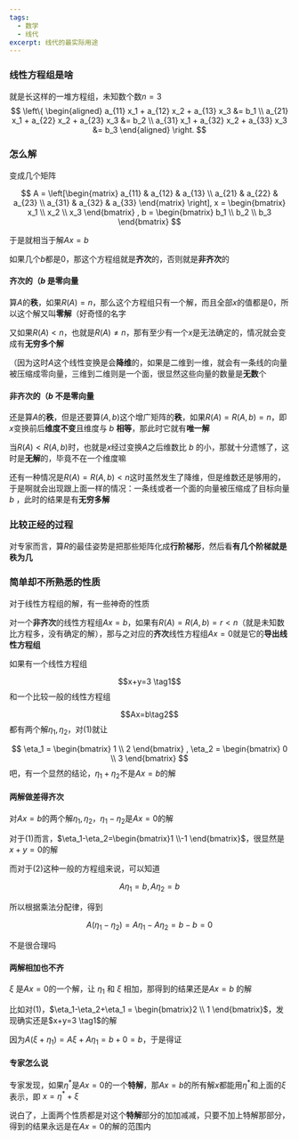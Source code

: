 ```yaml
---
tags:
  - 数学
  - 线代
excerpt: 线代的最实际用途
---
```

### 线性方程组是啥
就是长这样的一堆方程组，未知数个数$n=3$
$$
\left\{ \begin{aligned} 
a_{11} x_1 + a_{12} x_2 + a_{13} x_3 &= b_1 \\
a_{21} x_1 + a_{22} x_2 + a_{23} x_3 &= b_2 \\
a_{31} x_1 + a_{32} x_2 + a_{33} x_3 &= b_3 
\end{aligned} \right.
$$

### 怎么解

变成几个矩阵

$$
A = \left[\begin{matrix} 
a_{11} & a_{12} & a_{13} \\ 
a_{21} & a_{22} & a_{23} \\
a_{31} & a_{32} & a_{33}
\end{matrix} \right],
x =  \begin{bmatrix}
x_1 \\
x_2 \\
x_3
\end{bmatrix}
,
b = \begin{bmatrix}
b_1 \\
b_2 \\
b_3
\end{bmatrix}
$$

于是就相当于解$Ax=b$

如果几个$b$都是$0$，那这个方程组就是**齐次**的，否则就是**非齐次**的

#### 齐次的（$b$ 是零向量

算$A$的**秩**，如果$R(A) = n$，那么这个方程组只有一个解，而且全部$x$的值都是$0$，所以这个解又叫**零解**（好奇怪的名字

又如果$R(A) < n$，也就是$R(A) ≠ n$，那有至少有一个$x$是无法确定的，情况就会变成有**无穷多个解**

（因为这时$A$这个线性变换是会**降维**的，如果是二维到一维，就会有一条线的向量被压缩成零向量，三维到二维则是一个面，很显然这些向量的数量是**无数**个

#### 非齐次的（$b$ 不是零向量

还是算$A$的**秩**，但是还要算$(A,b)$这个增广矩阵的**秩**，如果$R(A) =R(A,b) = n$，即$x$变换前后**维度不变**且维度与 $b$ **相等**，那此时它就有**唯一解**

当$R(A) < R(A,b)$时，也就是$x$经过变换$A$之后维数比 $b$ 的小，那就十分遗憾了，这时是**无解**的，毕竟不在一个维度嘛

还有一种情况是$R(A) =R(A,b) < n$这时虽然发生了降维，但是维数还是够用的，于是啊就会出现跟上面一样的情况：一条线或者一个面的向量被压缩成了目标向量 $b$ ，此时的结果是有**无穷多解**

### 比较正经的过程

对专家而言，算$R$的最佳姿势是把那些矩阵化成**行阶梯形**，然后看**有几个阶梯就是秩为几**

### 简单却不所熟悉的性质

对于线性方程组的解，有一些神奇的性质

对一个**非齐次**的线性方程组$Ax=b$，如果有$R(A)=R(A,b)=r<n$（就是未知数比方程多，没有确定的解），那与之对应的**齐次**线性方程组$Ax=0$就是它的**导出线性方程组**

如果有一个线性方程组

$$x+y=3 \tag1$$
和一个比较一般的线性方程组

$$Ax=b\tag2$$
都有两个解$\eta_1,\eta_2$，对$(1)$就让

$$
\eta_1 =  \begin{bmatrix}
1 \\
2 
\end{bmatrix}
,
\eta_2 = \begin{bmatrix}
0 \\
3 
\end{bmatrix}
$$
吧，有一个显然的结论，$\eta_1+\eta_2$不是$Ax=b$的解

#### 两解做差得齐次

对$Ax=b$的两个解$\eta_1,\eta_2$，$\eta_1-\eta_2$是$Ax=0$的解

对于$(1)$而言，$\eta_1-\eta_2=\begin{bmatrix}1 \\-1 \end{bmatrix}$，很显然是$x+y=0$的解

而对于$(2)$这种一般的方程组来说，可以知道

$$
A\eta_1=b,A\eta_2=b
$$

所以根据乘法分配律，得到

$$
A(\eta_1-\eta_2) = A\eta_1 - A\eta_2 = b - b = 0
$$

不是很合理吗

#### 两解相加也不齐

$\xi$ 是$Ax=0$的一个解，让 $\eta_1$ 和 $\xi$ 相加，那得到的结果还是$Ax=b$ 的解

比如对$(1)$，$\eta_1-\eta_2+\eta_1 = \begin{bmatrix}2 \\ 1 \end{bmatrix}$，发现确实还是$x+y=3 \tag1$的解

因为$A(\xi+\eta_1)=A\xi+A\eta_1=b+0=b$，于是得证

#### 专家怎么说

专家发现，如果$\eta^*$是$Ax=0$的一个**特解**，那$Ax=b$的所有解$x$都能用$\eta^*$和上面的$\xi$表示，即 $x=\eta^*+\xi$

说白了，上面两个性质都是对这个**特解**部分的加加减减，只要不加上特解那部分，得到的结果永远是在$Ax=0$的解的范围内